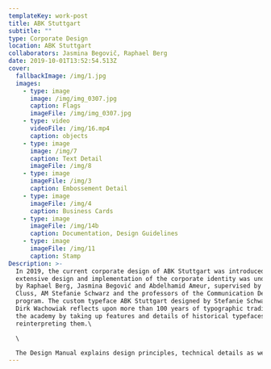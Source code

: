 ```yaml
---
templateKey: work-post
title: ABK Stuttgart
subtitle: ""
type: Corporate Design
location: ABK Stuttgart
collaborators: Jasmina Begovič, Raphael Berg
date: 2019-10-01T13:52:54.513Z
cover:
  fallbackImage: /img/1.jpg
  images:
    - type: image
      image: /img/img_0307.jpg
      caption: Flags
      imageFile: /img/img_0307.jpg
    - type: video
      videoFile: /img/16.mp4
      caption: objects
    - type: image
      image: /img/7
      caption: Text Detail
      imageFile: /img/8
    - type: image
      imageFile: /img/3
      caption: Embossement Detail
    - type: image
      imageFile: /img/4
      caption: Business Cards
    - type: image
      imageFile: /img/14b
      caption: Documentation, Design Guidelines
    - type: image
      imageFile: /img/11
      caption: Stamp
Description: >-
  In 2019, the current corporate design of ABK Stuttgart was introduced. The
  extensive design and implementation of the corporate identity was undertaken
  by Raphael Berg, Jasmina Begović and Abdelhamid Ameur, supervised by Prof. Uli
  Cluss, AM Stefanie Schwarz and the professors of the Communication Design
  program. The custom typeface ABK Stuttgart designed by Stefanie Schwarz and
  Dirk Wachowiak reflects upon more than 100 years of typographic tradition of
  the academy by taking up features and details of historical typefaces and
  reinterpreting them.\

  \

  The Design Manual explains design principles, technical details as well as guidelines and the handling of the elements, including logo, business card, letterhead, templates for Microsoft Word, Excel and PowerPoint, certificate, folder, stamp, as well as flags and janitorial clothing.
---
```

